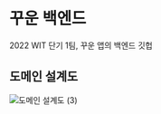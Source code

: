 # 꾸운 백엔드 
2022 WIT 단기 1팀, 꾸운 앱의 백엔드 깃헙

## 도메인 설계도
![도메인 설계도 (3)](https://user-images.githubusercontent.com/47394504/183951255-f0bf894d-0a02-40cf-bdac-d73bb20eabc9.png)
